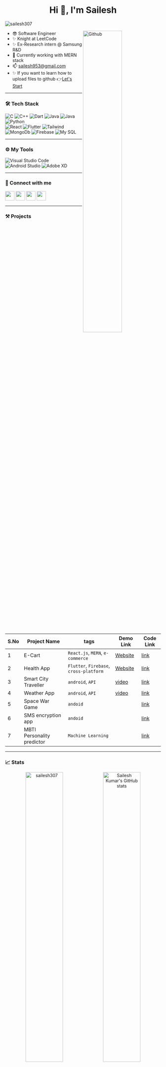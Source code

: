 <h1 align="center">Hi 👋, I'm Sailesh</h1>


<p align="left"> <img src="https://komarev.com/ghpvc/?username=sailesh307&label=Profile%20views&color=0e75b6&style=flat" alt="sailesh307" /> </p>

<img width="50%" align="right" alt="Github" src="https://raw.githubusercontent.com/onimur/.github/master/.resources/git-header.svg" />


- 😎 Software Engineer
- ✨ Knight at LeetCode
- ✨ Ex-Research intern @ Samsung R&D
- 👀 Currently working with MERN stack
- 📫 sailesh953@gmail.com
- ✨ If you want to learn how to upload files to github 👉[Let's Start](https://github.com/sailesh307/GitHubTutorial)


---

<!-- TECH STACK -->

### 🛠 Tech Stack 

<p>
<!-- Languages -->
  <img alt="C" src="https://img.shields.io/badge/-C-05122A?style=flat&amp;logo=C&amp;logoColor=A8B9CC" style="max-width:100%;">
  <img alt="C++" src="https://img.shields.io/badge/-C++-05122A?style=flat&amp;logo=C%2B%2B&amp;logoColor=00599C" style="max-width:100%;">
  <img alt="Dart" src="https://img.shields.io/badge/-Dart-05122A?style=flat&amp;logo=dart" style="max-width:100%;">
  <img alt="Java" src="https://img.shields.io/badge/-Java-05122A?style=flat&amp;logo=&amp;" style="max-width:100%;">
  <img alt="Java" src="https://img.shields.io/badge/-Javascript-05122A?style=flat&amp;logo=javascript&amp;" style="max-width:100%;">
  <img alt="Python" src="https://img.shields.io/badge/-Python-05122A?style=flat&amp;logo=python" style="max-width:100%;">
</br>
  <img alt="React" src="https://img.shields.io/badge/-React-05122A?style=flat&amp;logo=react" style="max-width:100%;">
  <img alt="Flutter" src="https://img.shields.io/badge/-Flutter-05122A?style=flat&amp;logo=Flutter" style="max-width:100%;">
  <img alt="Tailwind" src="https://img.shields.io/badge/-Tailwind-05122A?style=flat&amp;logo=Tailwindcss" style="max-width:100%;">
</br>  
  <img alt="MongoDb" src="https://img.shields.io/badge/-MongoDb-05122A?style=flat&amp;logo=mongoDb" style="max-width:100%;">
  <img alt="Firebase" src="https://img.shields.io/badge/-Firebase-05122A?style=flat&amp;logo=Firebase" style="max-width:100%;">
  <img alt="My SQL" src="https://img.shields.io/badge/-My SQL-05122A?style=flat&amp;logo=oracle" style="max-width:100%;">
</p>

---

### ⚙️ My Tools 

<p>
  <img alt="Visual Studio Code" src="https://img.shields.io/badge/-Visual%20Studio%20Code-05122A?style=flat&amp;logo=visual-studio-code&amp;logoColor=007ACC">
  <img alt="Android Studio" src="https://img.shields.io/badge/Android%20Studio-05122A.svg?&amp;logo=android-studio">
  <img alt="Adobe XD" src="https://img.shields.io/badge/Adobe%20XD-05122A.svg?&amp;logo=adobe-XD">
</p>

---

<!-- Connect with Me -->
### 🤝 Connect with me 

   <a href="https://www.linkedin.com/in/sailesh307/"><img src="https://user-images.githubusercontent.com/57597700/115221409-434f5080-a127-11eb-8605-0de27d8ee0e7.png" width=30></a>
   <a href="https://www.instagram.com/sailesh307/"><img src="https://user-images.githubusercontent.com/57597700/115221558-6ed23b00-a127-11eb-90cf-c330432b48e3.png" width=30></a>
   <a href="https://github.com/sailesh307"><img src="https://user-images.githubusercontent.com/57597700/115221750-9e814300-a127-11eb-87ad-9829817b7a36.png" width=30></a>
   <a href="mailto: sailesh953@gmail.com"><img src="https://user-images.githubusercontent.com/57597700/115959649-e559a900-a52a-11eb-9cf5-3659573b814b.png" width=30></a>

---

### ⚒️ Projects

| S.No | Project Name | tags | Demo Link |Code Link |
| ---  | ------------ | ---- | --- |--- |
| 1    | E-Cart | `React.js`, `MERN`, `e-commerce` | [Website](https://ecart-sailesh307.vercel.app/) | [link](https://github.com/sailesh307/e-cart)
| 2    | Health App | `Flutter`, `Firebase`, `cross-platform` | [Website](https://sailesh307.github.io/) | [link](https://github.com/sailesh307/health_app)
| 3    | Smart City Traveller | `android`, `API` | [video](https://youtu.be/a3OAVr1kiqc) |[link](https://github.com/sailesh307/Smart-City-Traveller)
| 4    | Weather App          | `android`, `API` | [video](https://youtu.be/alD0hfXQEm4) |[link](https://github.com/sailesh307/Weather-App)
| 5    | Space War Game       | `andoid` ||[link](https://github.com/sailesh307/space-war-game)
| 6    | SMS encryption app   | `andoid` ||[link](https://github.com/sailesh307/sms-encryption-app)
| 7    | MBTI Personality predictor | `Machine Learning` ||[link](https://github.com/sailesh307/Personality-Prediction-Using-MBTI)



<!-- Stats -->

---
### 📈 Stats
<p align="center">
  <img width="49%" src="https://github-readme-stats.vercel.app/api/top-langs?username=sailesh307&theme=dark&hide=jupyter notebook&show_icons=true&locale=en&layout=compact" alt="sailesh307" />
  <img width="49%" src = "https://github-readme-stats.vercel.app/api?username=sailesh307&theme=dark&show_icons=true" alt = "Sailesh Kumar's GitHub stats">
</p>

<h2 align='center'>⚡️<i>Stay Awesome!</i>⚡️</h2>

<!---
sailesh307/sailesh307 is a ✨ special ✨ repository because its `README.md` (this file) appears on your GitHub profile.
You can click the Preview link to take a look at your changes.
--->
